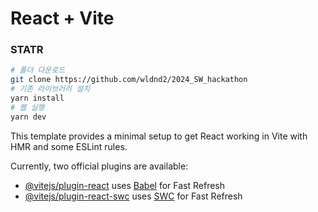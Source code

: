 # React + Vite

### STATR
```BASH
# 폴더 다운로드
git clone https://github.com/wldnd2/2024_SW_hackathon
# 기존 라이브러리 설치
yarn install
# 웹 실행
yarn dev
```

This template provides a minimal setup to get React working in Vite with HMR and some ESLint rules.

Currently, two official plugins are available:

- [@vitejs/plugin-react](https://github.com/vitejs/vite-plugin-react/blob/main/packages/plugin-react/README.md) uses [Babel](https://babeljs.io/) for Fast Refresh
- [@vitejs/plugin-react-swc](https://github.com/vitejs/vite-plugin-react-swc) uses [SWC](https://swc.rs/) for Fast Refresh
